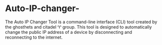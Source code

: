 # Auto-IP-changer-
The Auto IP Changer Tool is a command-line interface (CLI) tool created by the ghosthets and citadel ♈ group. This tool is designed to automatically change the public IP address of a device by disconnecting and reconnecting to the internet.
